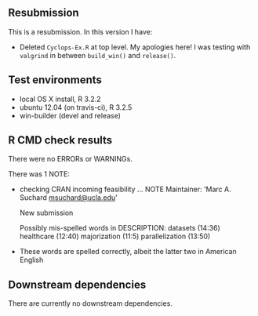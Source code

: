 ## Resubmission
This is a resubmission. In this version I have:

* Deleted `Cyclops-Ex.R` at top level.  My apologies here! I was testing with `valgrind` in between `build_win()` and `release()`.

## Test environments
* local OS X install, R 3.2.2
* ubuntu 12.04 (on travis-ci), R 3.2.5
* win-builder (devel and release)

## R CMD check results
There were no ERRORs or WARNINGs.

There was 1 NOTE:

* checking CRAN incoming feasibility ... NOTE
  Maintainer: 'Marc A. Suchard <msuchard@ucla.edu>'

  New submission

  Possibly mis-spelled words in DESCRIPTION:
    datasets (14:36)
    healthcare (12:40)
    majorization (11:5)
    parallelization (13:50)
    
- These words are spelled correctly, albeit the latter two in American English 

## Downstream dependencies
There are currently no downstream dependencies.
